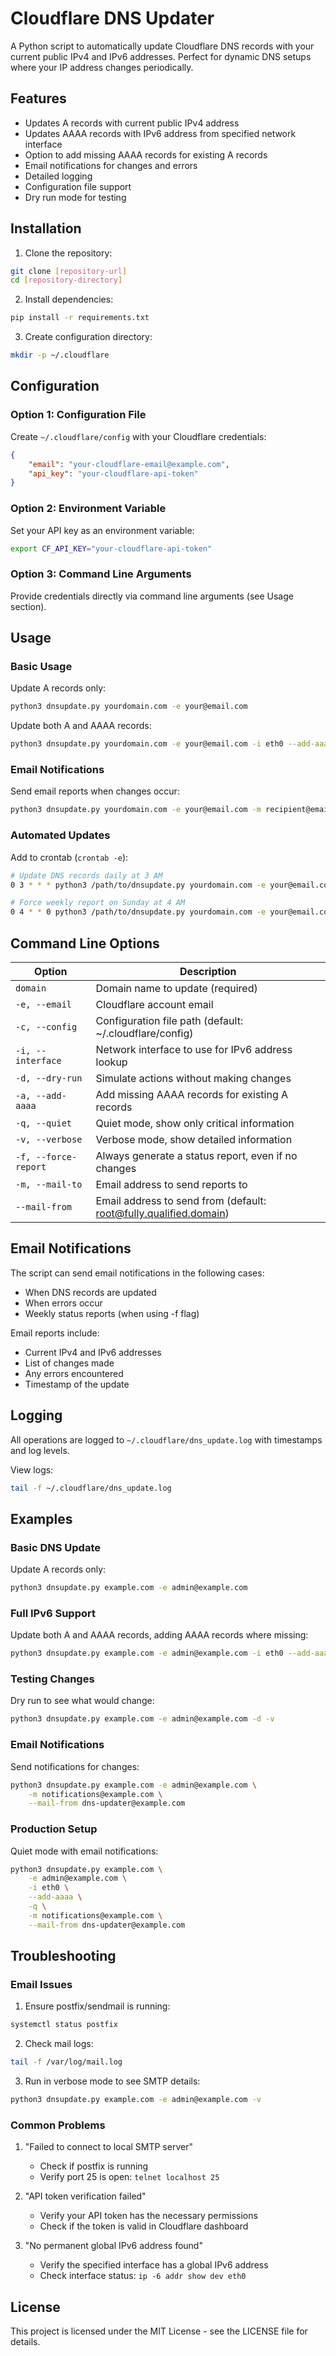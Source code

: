 # Cloudflare DNS Updater

A Python script to automatically update Cloudflare DNS records with your current public IPv4 and IPv6 addresses. Perfect for dynamic DNS setups where your IP address changes periodically.

## Features

- Updates A records with current public IPv4 address
- Updates AAAA records with IPv6 address from specified network interface
- Option to add missing AAAA records for existing A records
- Email notifications for changes and errors
- Detailed logging
- Configuration file support
- Dry run mode for testing

## Installation

1. Clone the repository:
```bash
git clone [repository-url]
cd [repository-directory]
```

2. Install dependencies:
```bash
pip install -r requirements.txt
```

3. Create configuration directory:
```bash
mkdir -p ~/.cloudflare
```

## Configuration

### Option 1: Configuration File

Create `~/.cloudflare/config` with your Cloudflare credentials:

```json
{
    "email": "your-cloudflare-email@example.com",
    "api_key": "your-cloudflare-api-token"
}
```

### Option 2: Environment Variable

Set your API key as an environment variable:
```bash
export CF_API_KEY="your-cloudflare-api-token"
```

### Option 3: Command Line Arguments

Provide credentials directly via command line arguments (see Usage section).

## Usage

### Basic Usage

Update A records only:
```bash
python3 dnsupdate.py yourdomain.com -e your@email.com
```

Update both A and AAAA records:
```bash
python3 dnsupdate.py yourdomain.com -e your@email.com -i eth0 --add-aaaa
```

### Email Notifications

Send email reports when changes occur:
```bash
python3 dnsupdate.py yourdomain.com -e your@email.com -m recipient@email.com --mail-from sender@domain.com
```

### Automated Updates

Add to crontab (`crontab -e`):
```bash
# Update DNS records daily at 3 AM
0 3 * * * python3 /path/to/dnsupdate.py yourdomain.com -e your@email.com -q --interface eth0 --add-aaaa -m recipient@email.com --mail-from sender@domain.com

# Force weekly report on Sunday at 4 AM
0 4 * * 0 python3 /path/to/dnsupdate.py yourdomain.com -e your@email.com --interface eth0 --add-aaaa -m recipient@email.com --mail-from sender@domain.com -f
```

## Command Line Options

| Option | Description |
|--------|-------------|
| `domain` | Domain name to update (required) |
| `-e, --email` | Cloudflare account email |
| `-c, --config` | Configuration file path (default: ~/.cloudflare/config) |
| `-i, --interface` | Network interface to use for IPv6 address lookup |
| `-d, --dry-run` | Simulate actions without making changes |
| `-a, --add-aaaa` | Add missing AAAA records for existing A records |
| `-q, --quiet` | Quiet mode, show only critical information |
| `-v, --verbose` | Verbose mode, show detailed information |
| `-f, --force-report` | Always generate a status report, even if no changes |
| `-m, --mail-to` | Email address to send reports to |
| `--mail-from` | Email address to send from (default: root@fully.qualified.domain) |

## Email Notifications

The script can send email notifications in the following cases:
- When DNS records are updated
- When errors occur
- Weekly status reports (when using -f flag)

Email reports include:
- Current IPv4 and IPv6 addresses
- List of changes made
- Any errors encountered
- Timestamp of the update

## Logging

All operations are logged to `~/.cloudflare/dns_update.log` with timestamps and log levels.

View logs:
```bash
tail -f ~/.cloudflare/dns_update.log
```

## Examples

### Basic DNS Update

Update A records only:
```bash
python3 dnsupdate.py example.com -e admin@example.com
```

### Full IPv6 Support

Update both A and AAAA records, adding AAAA records where missing:
```bash
python3 dnsupdate.py example.com -e admin@example.com -i eth0 --add-aaaa
```

### Testing Changes

Dry run to see what would change:
```bash
python3 dnsupdate.py example.com -e admin@example.com -d -v
```

### Email Notifications

Send notifications for changes:
```bash
python3 dnsupdate.py example.com -e admin@example.com \
    -m notifications@example.com \
    --mail-from dns-updater@example.com
```

### Production Setup

Quiet mode with email notifications:
```bash
python3 dnsupdate.py example.com \
    -e admin@example.com \
    -i eth0 \
    --add-aaaa \
    -q \
    -m notifications@example.com \
    --mail-from dns-updater@example.com
```

## Troubleshooting

### Email Issues

1. Ensure postfix/sendmail is running:
```bash
systemctl status postfix
```

2. Check mail logs:
```bash
tail -f /var/log/mail.log
```

3. Run in verbose mode to see SMTP details:
```bash
python3 dnsupdate.py example.com -e admin@example.com -v
```

### Common Problems

1. "Failed to connect to local SMTP server"
   - Check if postfix is running
   - Verify port 25 is open: `telnet localhost 25`

2. "API token verification failed"
   - Verify your API token has the necessary permissions
   - Check if the token is valid in Cloudflare dashboard

3. "No permanent global IPv6 address found"
   - Verify the specified interface has a global IPv6 address
   - Check interface status: `ip -6 addr show dev eth0`

## License

This project is licensed under the MIT License - see the LICENSE file for details.
